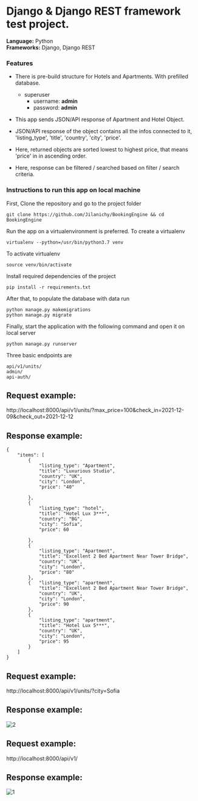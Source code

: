 # Django & Django REST framework test project.


<b>Language:</b> Python <br>
<b>Frameworks:</b> Django, Django REST <br>


### Features

  - There is pre-build structure for Hotels and Apartments. With prefilled database.
      - superuser
        - username: **admin**
        - password: **admin**

  - This app sends JSON/API response of Apartment and Hotel Object.
  - JSON/API response of the object contains all the infos connected to it, 'listing_type', 'title', 'country', 'city', 'price'.
  - Here, returned objects are sorted lowest to highest price, that means 'price' in in ascending order.
  - Here, response can be filtered / searched based on filter / search criteria.



### Instructions to run this app on local machine

First, Clone the repository and go to the project folder
```console
git clone https://github.com/Jilanichy/BookingEngine && cd BookingEngine
```
Run the app on a virtualenvironment is preferred. To create a virtualenv
 ```console
 virtualenv --python=/usr/bin/python3.7 venv
```
To activate virtualenv
 ```console
 source venv/bin/activate
```
Install required dependencies of the project
 ```console
 pip install -r requirements.txt
```

After that, to populate the database with data run
```console
python manage.py makemigrations
python manage.py migrate
```

Finally, start the application with the following command and open it on local server
```console
python manage.py runserver
```
Three basic endpoints are
```console
api/v1/units/
admin/
api-auth/
```


## Request example:

http://localhost:8000/api/v1/units/?max_price=100&check_in=2021-12-09&check_out=2021-12-12


## Response example:

    {
        "items": [
            {
                "listing_type": "Apartment",
                "title": "Luxurious Studio",
                "country": "UK",
                "city": "London",
                "price": "40"

            },
            {
                "listing_type": "hotel",
                "title": "Hotel Lux 3***",
                "country": "BG",
                "city": "Sofia",
                "price": 60

            },
            {
                "listing_type": "Apartment",
                "title": "Excellent 2 Bed Apartment Near Tower Bridge",
                "country": "UK",
                "city": "London",
                "price": "80"
            },
            {   "listing_type": "apartment",
                "title": "Excellent 2 Bed Apartment Near Tower Bridge",
                "country": "UK",
                "city": "London",
                "price": 90
            },
            {
                "listing_type": "apartment",
                "title": "Hotel Lux 5***",
                "country": "UK",
                "city": "London",
                "price": 95
            }
        ]
    }


## Request example:

http://localhost:8000/api/v1/units/?city=Sofia

## Response example:
![2](https://user-images.githubusercontent.com/32903934/116540216-adc47580-a90b-11eb-9aa9-2816855ef67a.png)



## Request example:

http://localhost:8000/api/v1/

## Response example:
![1](https://user-images.githubusercontent.com/32903934/116541746-ac944800-a90d-11eb-8813-dc8aa6103ce7.png)

